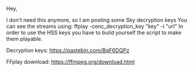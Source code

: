 Hey,

I don't need this anymore, so I am posting some Sky decryption keys
You can see the streams using: ffplay -cenc_decryption_key "key" -i "url"
In order to use the HSS keys you have to build yourself the script to make them playable.

Decryption keys: https://pastebin.com/BqF6DQPz

FFplay download: https://ffmpeg.org/download.html
